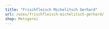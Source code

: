 ```yaml
---
title: "Frischfleisch Michelitsch Gerhard"
url: /wies/frischfleisch-michelitsch-gerhard/
shop: Metzgerei
---
```

